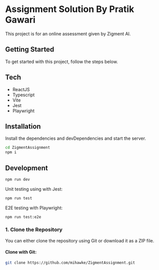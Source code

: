 # Assignment Solution By Pratik Gawari

This project is for an online assessment given by Zigment AI.

## Getting Started

To get started with this project, follow the steps below.

## Tech

- ReactJS
- Typescript
- Vite
- Jest
- Playwright

## Installation

Install the dependencies and devDependencies and start the server.

```sh
cd ZigmentAssignment
npm i
```

## Development

```sh
npm run dev
```

Unit testing using with Jest:

```sh
npm run test
```

E2E testing with Playwright:

```sh
npm run test:e2e
```


### 1. Clone the Repository

You can either clone the repository using Git or download it as a ZIP file.

#### Clone with Git:

```bash
git clone https://github.com/mihawke/ZigmentAssignment.git
